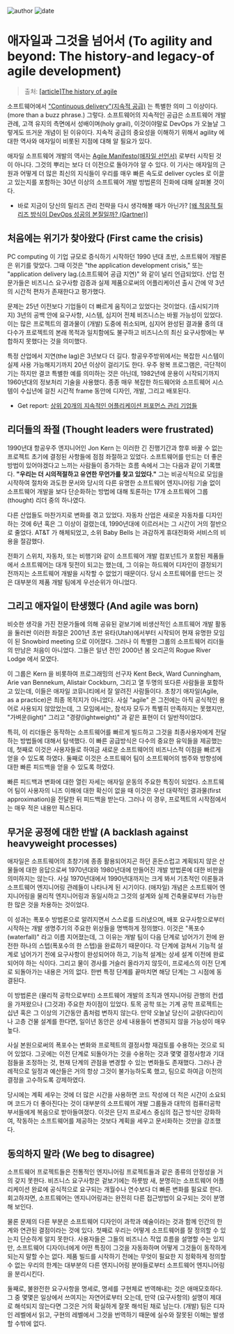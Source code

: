 
![author](https://img.shields.io/badge/author-daesungRa-lightgray.svg?style=flat-square)
![date](https://img.shields.io/badge/date-190922-lightgray.svg?style=flat-square)

# 애자일과 그것을 넘어서 (To agility and beyond: The history-and legacy-of agile development)

> 출처: <a href="https://techbeacon.com/app-dev-testing/agility-beyond-history-legacy-agile-development" target="_blank">[article]The history of agile</a>

소프트웨어에서 ["Continuous delivery"(지속적 공급)](https://en.wikipedia.org/wiki/Continuous_delivery) 는 특별한 의미 그 이상이다. (more than a buzz phrase.)
그렇다. 소프트웨어의 지속적인 공급은 소프트웨어 개발 관례, 고객 유지의 측면에서 성배이며(holy grail),
이것이야말로 DevOps 가 오늘날 그렇게도 뜨거운 개념이 된 이유이다.
지속적 공급의 중요성을 이해하기 위해서 agility 에 대한 역사와 애자일이 비롯된 지점에 대해 알 필요가 있다.

애자일 소프트웨어 개발의 역사는 [Agile Manifesto(애자일 선언서)](http://techbeacon.com/50-shades-agile-software-development-manifesto) 로부터
시작된 것이 아니다. 그것의 뿌리는 보다 더 이전으로 돌아가야 알 수 있다.
이 기사는 애자일의 근원과 어떻게 더 많은 최신의 지식들이 우리를 매우 빠른 속도로 deliver cycles 로 이끌고 있는지를 포함하는
30년 이상의 소프트웨어 개발 방법론의 진화에 대해 살펴볼 것이다.

- 바로 지금이 당신의 릴리즈 관리 전략을 다시 생각해볼 때가 아닌가? [[왜 적응적 릴리즈 방식이 DevOps 성공의 본질일까? (Gartner)]](https://www.microfocus.com/en-us/assets/application-delivery-management/use-adaptive-release-governance-to-remove-constraints-to-devops?utm_source=techbeacon&utm_medium=techbeacon&utm_campaign=00134846)

## 처음에는 위기가 찾아왔다 (First came the crisis)

PC computing 이 기업 규모로 증식하기 시작하던 1990 년대 초반, 소프트웨어 개발론은 위기를 맞았다.
그때 이것은 "the application development crisis," 또는 "application delivery lag.(소프트웨어 공급 지연)" 와 같이 널리 언급되었다.
산업 전문가들은 비즈니스 요구사항 검증과 실제 제품으로써의 어플리케이션 출시 간에 약 3년의 시간적 편차가 존재한다고 평가했다.

문제는 25년 이전보다 기업들이 더 빠르게 움직이고 있었다는 것이었다.
(출시되기까지) 3년의 공백 안에 요구사항, 시스템, 심지어 전체 비즈니스는 바뀔 가능성이 있었다.
이는 많은 프로젝트의 결과물이 (개발) 도중에 취소되며, 심지어 완성된 결과물 중의 대다수가 프로젝트의 본래 목적과 일치함에도 불구하고
비즈니스의 최신 요구사항에는 부합하지 못했다는 것을 의미했다.

특정 산업에서 지연(the lag)은 3년보다 더 길다. 항공우주방위에서는 복잡한 시스템이 실제 사용 가능해지기까지 20년 이상이 걸리기도 한다.
우주 왕복 프로그램은, 극단적이기는 하지만 결코 특별한 예를 의미하는 것은 아닌데,
1982년에 운용이 시작되기까지 1960년대의 정보처리 기술을 사용했다.
종종 매우 복잡한 하드웨어와 소프트웨어 시스템이 수십년에 걸친 시간적 frame 동안에 디자인, 개발, 그리고 배포된다.

- Get report: [상위 20개의 지속적인 어플리케이션 퍼포먼스 관리 기업들](https://www.microfocus.com/en-us/assets/it-operations-management/research-in-action-continuous-application-performance-management-saas-and-software?utm_source=techbeacon&utm_medium=techbeacon&utm_campaign=00134846)

## 리더들의 좌절 (Thought leaders were frustrated)

1990년대 항공우주 엔지니어인 Jon Kern 는 이러한 긴 진행기간과 향후 바꿀 수 없는 프로젝트 초기에 결정된 사항들에 점점 좌절하고 있었다.
소프트웨어를 만드는 더 좋은 방법이 있어야겠다고 느끼는 사람들이 증가하는 흐름 속에서 그는 다음과 같이 기록했다.
**"우리는 더 시의적절하고 유연한 무언가를 찾고 있었다."**
그는 비공식적으로 모임을 시작하여 절차와 과도한 문서와 당시의 다른 유명한 소프트웨어 엔지니어링 기술 없이
소프트웨어 개발을 보다 단순화하는 방법에 대해 토론하는 17개 소프트웨어 그룹(thought) 리더 중의 하나였다.

다른 산업들도 마찬가지로 변화를 겪고 있었다.
자동차 산업은 새로운 자동차를 디자인하는 것에 6년 혹은 그 이상이 걸렸는데, 1990년대에 이르러서는 그 시간이 거의 절반으로 줄었다.
AT&T 가 해체되었고, 소위 Baby Bells 는 과감하게 휴대전화와 서비스의 비용을 절감했다.

전화기 스위치, 자동차, 또는 비행기와 같이 소프트웨어 개발 컴포넌트가 포함된 제품들에서 소프트웨어는 대개 뒷전이 되고는 했는데,
그 이유는 하드웨어 디자인이 결정되기 전까지는 소프트웨어 개발을 시작할 수 없었기 때문이다.
당시 소프트웨어를 만드는 것은 대부분의 제품 개발 팀에게 우선순위가 아니었다.

## 그리고 애자일이 탄생했다 (And agile was born)

비슷한 생각을 가진 전문가들에 의해 공유된 겉보기에 비생산적인 소프트웨어 개발 활동을 둘러싼 이러한 좌절은
2001년 초반 유타(Utah)에서부터 시작되어 현재 유명한 모임이 된 Snowbird meeting 으로 이어졌다.
그러나 이 특별한 그룹의 소프트웨어 리더들의 만남은 처음이 아니었다.
그들은 일년 전인 2000년 봄 오리곤의 Rogue River Lodge 에서 모였다.

이 그룹은 Kern 을 비롯하여 프로그래밍의 선구자 Kent Beck, Ward Cunningham, Arie van Bennekum, Alistair Cockburn,
그리고 열 두명의 또다른 사람들을 포함하고 있는데, 이들은 애자일 코뮤니티에서 잘 알려진 사람들이다.
초창기 애자일(Agile, as a practice)은 최종 목적지가 아니었다.
사실 "agile" 은 그전에는 아직 공식적인 용어로 사용되지 않았었는데,
그 모임에서는, 참석자 모두가 특별히 만족하지는 못했지만, "가벼운(light)" 그리고 "경량(lightweight)" 과 같은 표현이 더 일반적이었다.

특히, 이 리더들은 동작하는 소프트웨어를 빠르게 빌드하고 그것을 최종사용자에게 전달하는 방법들에 대해서 탐색했다.
이 빠른 공급방식은 다수의 중요한 유익들을 제공했는데, 첫째로 이것은 사용자들로 하여금 새로운 소프트웨어의 비즈니스적 이점을
빠르게 얻을 수 있도록 하였다. 둘째로 이것은 소프트웨어 팀이 소프트웨어의 범주와 방향성에 대한 빠른 피드백을 얻을 수 있도록 하였다.

빠른 피드백과 변화에 대한 열린 자세는 애자일 운동의 주요한 특징이 되었다.
소프트웨어 팀이 사용자의 니즈 이해에 대한 확신이 없을 때 이것은 우선 대략적인 결과물(first approximation)을 전달한 뒤 피드백을 받는다.
그러나 이 경우, 프로젝트의 시작점에서는 매우 적은 내용만 픽스된다.

## 무거운 공정에 대한 반발 (A backlash against heavyweight processes)

애자일은 소프트웨어의 초창기에 종종 활용되어지곤 하던 혼돈스럽고 계획되지 않은 산물들에 대한 응답으로써
1970년대와 1980년대에 만들어진 개발 방법론에 대한 비판을 의미하지는 않는다.
사실 1970년대에서 1990년대까지는 크게 봐서 기초적인 이론들과 소프트웨어 엔지니어링 관례들이 나타나게 된 시기이다.
(애자일) 개념은 소프트웨어 엔지니어링을 물리적 엔지니어링과 동일시하고
그것의 설계와 실제 건축물로부터 가능한 한 많은 것을 차용하는 것이었다.

이 성과는 폭포수 방법론으로 알려지면서 스스로를 드러냈으며,
배포 요구사항으로부터 시작하는 개발 생명주기의 주요한 위상들을 명백하게 정의했다.
이것은 "폭포수(waterfall)" 라고 이름 지어졌는데,
그 이유는 개발 팀이 다음 단계로 넘어가기 전에 완전한 하나의 스텝(폭포수의 한 스텝)을 완료하기 때문이다.
각 단계에 걸쳐서 기능적 설계로 넘어가기 전에 요구사항이 완성되어야 하고, 기능적 설계는 상세 설계 이전에 완료되어야 하는 식이다.
그리고 물이 경사를 거슬러 올라가지 않듯이, 프로세스의 이전 단계로 되돌아가는 내용은 거의 없다.
한번 특정 단계를 끝마치면 해당 단계는 그 시점에 동결된다.

이 방법론은 (물리적 공학으로부터) 소프트웨어 개발의 조직과 엔지니어링 관행의 컨셉을 가져왔으나 (그것과) 주요한 차이점이 있었다.
토목 공학 또는 기계 공학 프로젝트는 십년 혹은 그 이상의 기간동안 좀처럼 변하지 않는다.
만약 오늘날 당신이 교량(다리)이나 고층 건물 설계를 한다면, 일이년 동안은 상세 내용들이 변경되지 않을 가능성이 매우 높다.

사실 본원으로써의 폭포수는 변화와 프로젝트의 결정사항 재검토를 수용하는 것으로 되어 있었다.
그곳에는 이전 단계로 되돌아가는 것을 수용하는 것과 몇몇 결정사항과 기대점들을 조정하는 것,
현재 단계의 관점을 변경할 수 있는 변화들도 존재했다.
그러나 관례적으로 일정과 예산들은 거의 항상 그것이 불가능하도록 했고, 팀으로 하여금 이전의 결정을 고수하도록 강제하였다.

당시에는 계획 세우는 것에 더 많은 시간을 사용하면 코드 작성에 더 적은 시간이 소요되며 코드가 더 좋아진다는 것이
대부분의 소프트웨어 개발 그룹들과 대학의 컴퓨터공학 부서들에게 복음으로 받아들여졌다.
이것은 단지 프로세스 중심의 접근 방식만 강화하여, 작동하는 소프트웨어를 제공하는 것보다 계획을 세우고 문서화하는 것만을 강조했다.

## 동의하지 말라 (We beg to disagree)

소프트웨어 프로젝트들은 전통적인 엔지니어링 프로젝트들과 같은 종류의 안정성을 거의 갖지 못한다.
비즈니스 요구사항은 겉보기에는 하룻밤 새, 분명히는 소프트웨어 어플리케이션 완료에 공식적으로 요구되는 개월수나 연수보다 더 빠른 변화를 필요로 한다.
회고하자면, 소프트웨어는 엔지니어링과는 완전히 다른 접근방법이 요구되는 것이 분명해 보인다.

물론 문제의 다른 부분은 소프트웨어 디자인이 과학과 예술이라는 것과 함께 인간의 한계와 연관된 결점이라는 것에 있다.
첫째로 우리는 어떻게 소프트웨어를 잘 정의할 수 있는지 단순하게 알지 못한다.
사용자들은 그들의 비즈니스 작업 흐름을 설명할 수는 있지만,
소프트웨어 디자이너에게 어떤 특징이 그것을 자동화하며 어떻게 그것들이 동작하게 되는지 말할 수는 없다.
제품 빌드를 시작하기 전에는 무엇이 필요한 지 정확하게 정의할 수 없는 우리의 한계는
대부분의 다른 엔지니어링 분야들로부터 소프트웨어 엔지니어링을 분리시킨다.

둘째로, 불완전한 요구사항을 명세로, 명세를 구현체로 번역해내는 것은 애매모호하다.
그 중 몇몇은 일상에서 쓰여지는 자연어로부터 오는데,
만약 (요구사항의) 설명이 제대로 해석되지 않는다면 그것은 거의 확실하게 잘못 해석된 채로 남는다.
(개발) 팀은 디자인 레벨에서 읽고, 구현의 레벨에서 그것을 번역하기 때문에 실수와 잘못된 이해는 발생할 수밖에 없다.
